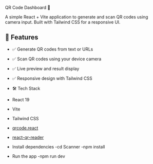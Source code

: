 QR Code Dashboard 📱

A simple React + Vite application to generate and scan QR codes using camera input. Built with Tailwind CSS for a responsive UI.

## 🔧 Features

- ✅ Generate QR codes from text or URLs
- ✅ Scan QR codes using your device camera
- ✅ Live preview and result display
- ✅ Responsive design with Tailwind CSS

-  🛠️ Tech Stack

- React 19
- Vite
- Tailwind CSS
- [qrcode.react](https://www.npmjs.com/package/qrcode.react)
- [react-qr-reader](https://www.npmjs.com/package/react-qr-reader)

- Install dependencies
    -cd Scanner
    -npm install
  
- Run the app
   -npm run dev 
